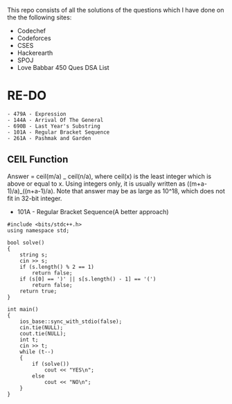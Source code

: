 This repo consists of all the solutions of the questions which I have done on the the following sites:

- Codechef
- Codeforces
- CSES
- Hackerearth
- SPOJ
- Love Babbar 450 Ques DSA List

# RE-DO

    - 479A - Expression
    - 144A - Arrival Of The General
    - 690B - Last Year's Substring
    - 101A - Regular Bracket Sequence
    - 261A - Pashmak and Garden

## CEIL Function

Answer = ceil(m/a) _ ceil(n/a), where ceil(x) is the least integer which is above or equal to x. Using integers only, it is usually written as ((m+a-1)/a)_((n+a-1)/a). Note that answer may be as large as 10^18, which does not fit in 32-bit integer.

- 101A - Regular Bracket Sequence(A better approach)

```
#include <bits/stdc++.h>
using namespace std;

bool solve()
{
    string s;
    cin >> s;
    if (s.length() % 2 == 1)
        return false;
    if (s[0] == ')' || s[s.length() - 1] == '(')
        return false;
    return true;
}

int main()
{
    ios_base::sync_with_stdio(false);
    cin.tie(NULL);
    cout.tie(NULL);
    int t;
    cin >> t;
    while (t--)
    {
        if (solve())
            cout << "YES\n";
        else
            cout << "NO\n";
    }
}
```
